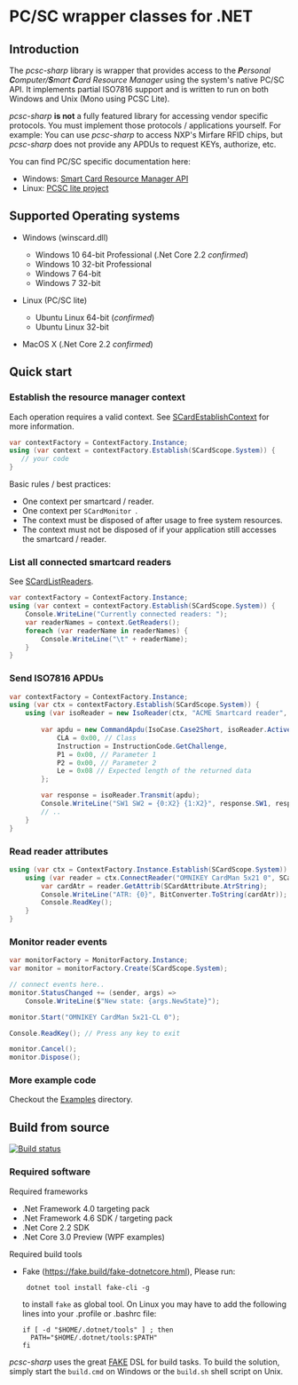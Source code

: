 ﻿# PC/SC wrapper classes for .NET

<!-- toc -->

## Introduction
The _pcsc-sharp_ library is wrapper that provides access to the 
_**P**ersonal **C**omputer/**S**mart **C**ard Resource Manager_
using the system's native PC/SC API. It implements partial ISO7816 
support and is written to run on both Windows and Unix (Mono using
PCSC Lite).

_pcsc-sharp_ **is not** a fully featured library for accessing vendor specific protocols. 
You must implement those protocols / applications yourself. 
For example: You can use _pcsc-sharp_ to access NXP's Mirfare RFID chips, 
but _pcsc-sharp_ does not provide any APDUs to request KEYs, authorize, etc.

You can find PC/SC specific documentation here:
* Windows: [Smart Card Resource Manager API](https://msdn.microsoft.com/en-us/library/windows/desktop/aa380149(v=vs.85).aspx)
* Linux: [PCSC lite project](https://pcsclite.apdu.fr)

## Supported Operating systems
- Windows (winscard.dll) 
  * Windows 10 64-bit Professional (.Net Core 2.2 _confirmed_)
  * Windows 10 32-bit Professional
  * Windows 7 64-bit
  * Windows 7 32-bit

- Linux (PC/SC lite)
  * Ubuntu Linux 64-bit (_confirmed_)
  * Ubuntu Linux 32-bit

- MacOS X (.Net Core 2.2 _confirmed_)

## Quick start

### Establish the resource manager context
Each operation requires a valid context. See [SCardEstablishContext](https://msdn.microsoft.com/en-us/library/windows/desktop/aa379479(v=vs.85).aspx) for more information.

```csharp
var contextFactory = ContextFactory.Instance;
using (var context = contextFactory.Establish(SCardScope.System)) {
   // your code
}
```

Basic rules / best practices:
- One context per smartcard / reader.
- One context per ```SCardMonitor ```.
- The context must be disposed of after usage to free system resources.
- The context must not be disposed of if your application still accesses the smartcard / reader.

### List all connected smartcard readers
See [SCardListReaders](https://msdn.microsoft.com/en-us/library/windows/desktop/aa379793(v=vs.85).aspx).

```csharp
var contextFactory = ContextFactory.Instance;
using (var context = contextFactory.Establish(SCardScope.System)) {
    Console.WriteLine("Currently connected readers: ");
    var readerNames = context.GetReaders();
    foreach (var readerName in readerNames) {
        Console.WriteLine("\t" + readerName);
    }
}
```

### Send ISO7816 APDUs

```csharp
var contextFactory = ContextFactory.Instance;
using (var ctx = contextFactory.Establish(SCardScope.System)) {
    using (var isoReader = new IsoReader(ctx, "ACME Smartcard reader", SCardShareMode.Shared, SCardProtocol.Any, false)) {
        
        var apdu = new CommandApdu(IsoCase.Case2Short, isoReader.ActiveProtocol) {
            CLA = 0x00, // Class
            Instruction = InstructionCode.GetChallenge,
            P1 = 0x00, // Parameter 1
            P2 = 0x00, // Parameter 2
            Le = 0x08 // Expected length of the returned data
        };

        var response = isoReader.Transmit(apdu);
        Console.WriteLine("SW1 SW2 = {0:X2} {1:X2}", response.SW1, response.SW2);
        // ..
    }
}
```

### Read reader attributes

```csharp
using (var ctx = ContextFactory.Instance.Establish(SCardScope.System)) {
    using (var reader = ctx.ConnectReader("OMNIKEY CardMan 5x21 0", SCardShareMode.Shared, SCardProtocol.Any)) {
        var cardAtr = reader.GetAttrib(SCardAttribute.AtrString);
        Console.WriteLine("ATR: {0}", BitConverter.ToString(cardAtr));
        Console.ReadKey();
    }
}
```

### Monitor reader events

```csharp
var monitorFactory = MonitorFactory.Instance;
var monitor = monitorFactory.Create(SCardScope.System);

// connect events here..
monitor.StatusChanged += (sender, args) => 
    Console.WriteLine($"New state: {args.NewState}");

monitor.Start("OMNIKEY CardMan 5x21-CL 0");

Console.ReadKey(); // Press any key to exit

monitor.Cancel();
monitor.Dispose();
```

### More example code

Checkout the [Examples](https://github.com/danm-de/pcsc-sharp/tree/master/Examples) directory.

## Build from source

[![Build status](https://ci.appveyor.com/api/projects/status/u598dohxli3a18t8?svg=true)](https://ci.appveyor.com/project/danm-de/pcsc-sharp)

### Required software

Required frameworks
* .Net Framework 4.0 targeting pack 
* .Net Framework 4.6 SDK / targeting pack
* .Net Core 2.2 SDK 
* .Net Core 3.0 Preview (WPF examples)

Required build tools
* Fake (https://fake.build/fake-dotnetcore.html), Please run:
  ```
   dotnet tool install fake-cli -g
  ```
  to install ```fake``` as global tool. On Linux you may have to add the following lines into your .profile or .bashrc file:
  ```
  if [ -d "$HOME/.dotnet/tools" ] ; then
    PATH="$HOME/.dotnet/tools:$PATH"
  fi
  ```

_pcsc-sharp_ uses the great [FAKE](https://fake.build/) DSL for build tasks.
 To build the solution, simply start the ```build.cmd``` 
on Windows or the ```build.sh``` shell script on Unix. 

